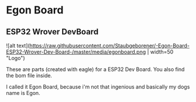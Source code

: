 # Egon Board
## ESP32 Wrover DevBoard

![alt text](https://raw.githubusercontent.com/Staubgeborener/-Egon-Board-ESP32-Wrover-Dev-Board-/master/media/egonboard.png | width=50 "Logo")

These are parts (created with eagle) for a ESP32 Dev Board. You also find the bom file inside.

I called it Egon Board, because i'm not that ingenious and basically my dogs name is Egon.
